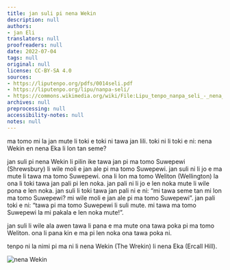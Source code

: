 ```yaml
---
title: jan suli pi nena Wekin
description: null
authors:
- jan Eli
translators: null
proofreaders: null
date: 2022-07-04
tags: null
original: null
license: CC-BY-SA 4.0
sources:
- https://liputenpo.org/pdfs/0014seli.pdf
- https://liputenpo.org/lipu/nanpa-seli/
- https://commons.wikimedia.org/wiki/File:Lipu_tenpo_nanpa_seli_-_nena_Wekin.png
archives: null
preprocessing: null
accessibility-notes: null
notes: null
---
```


ma tomo mi la jan mute li toki e toki ni tawa jan lili. toki ni li toki e ni: nena Wekin en nena Eka li lon tan seme?

jan suli pi nena Wekin li pilin ike tawa jan pi ma tomo Suwepewi (Shrewsbury) li wile moli e jan ale pi ma tomo Suwepewi. jan suli ni li jo e ma mute li tawa ma tomo Suwepewi. ona li lon ma tomo Weliton (Wellington) la ona li toki tawa jan pali pi len noka. jan pali ni li jo e len noka mute li wile pona e len noka. jan suli li toki tawa jan pali ni e ni: “mi tawa seme tan mi lon ma tomo Suwepewi? mi wile moli e jan ale pi ma tomo Suwepewi”. jan pali toki e ni: “tawa pi ma tomo Suwepewi li suli mute. mi tawa ma tomo Suwepewi la mi pakala e len noka mute!”.

jan suli li wile ala awen tawa li pana e ma mute ona tawa poka pi ma tomo Weliton. ona li pana kin e ma pi len noka ona tawa poka ni.

tenpo ni la nimi pi ma ni li nena Wekin (The Wrekin) li nena Eka (Ercall Hill).

![nena Wekin](https://upload.wikimedia.org/wikipedia/commons/d/d7/Lipu_tenpo_nanpa_seli_-_nena_Wekin.png)